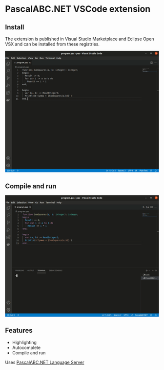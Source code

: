 # PascalABC.NET VSCode extension

## Install

The extension is published in Visual Studio Marketplace and Eclipse Open VSX and can be installed from these registries.

![Installation](/assets/install.gif)

## Compile and run

![Compile and run](/assets/compile-run.gif)


## Features

- Highlighting
- Autocomplete
- Compile and run


Uses [PascalABC.NET Language Server](https://github.com/Lereena/pascalabcnet-lsp)

